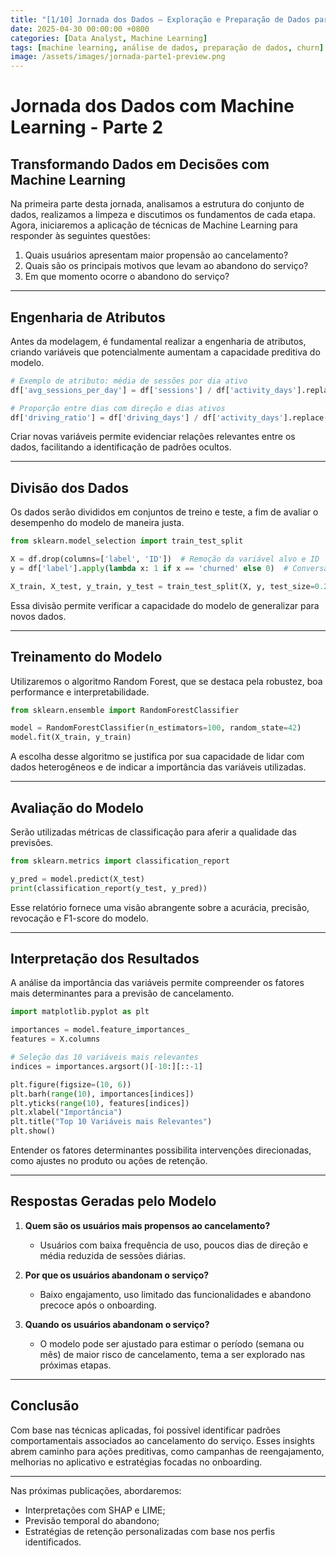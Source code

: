 ```yaml
---
title: "[1/10] Jornada dos Dados – Exploração e Preparação de Dados para Machine Learning"
date: 2025-04-30 00:00:00 +0800
categories: [Data Analyst, Machine Learning]
tags: [machine learning, análise de dados, preparação de dados, churn]
image: /assets/images/jornada-parte1-preview.png
---
```




# Jornada dos Dados com Machine Learning - Parte 2

## Transformando Dados em Decisões com Machine Learning

Na primeira parte desta jornada, analisamos a estrutura do conjunto de dados, realizamos a limpeza e discutimos os fundamentos de cada etapa. Agora, iniciaremos a aplicação de técnicas de Machine Learning para responder às seguintes questões:

1. Quais usuários apresentam maior propensão ao cancelamento?
2. Quais são os principais motivos que levam ao abandono do serviço?
3. Em que momento ocorre o abandono do serviço?

---

## Engenharia de Atributos

Antes da modelagem, é fundamental realizar a engenharia de atributos, criando variáveis que potencialmente aumentam a capacidade preditiva do modelo.

```python
# Exemplo de atributo: média de sessões por dia ativo
df['avg_sessions_per_day'] = df['sessions'] / df['activity_days'].replace(0, 1)

# Proporção entre dias com direção e dias ativos
df['driving_ratio'] = df['driving_days'] / df['activity_days'].replace(0, 1)
```

Criar novas variáveis permite evidenciar relações relevantes entre os dados, facilitando a identificação de padrões ocultos.

---

## Divisão dos Dados

Os dados serão divididos em conjuntos de treino e teste, a fim de avaliar o desempenho do modelo de maneira justa.

```python
from sklearn.model_selection import train_test_split

X = df.drop(columns=['label', 'ID'])  # Remoção da variável alvo e ID
y = df['label'].apply(lambda x: 1 if x == 'churned' else 0)  # Conversão para formato binário

X_train, X_test, y_train, y_test = train_test_split(X, y, test_size=0.2, random_state=42)
```

Essa divisão permite verificar a capacidade do modelo de generalizar para novos dados.

---

## Treinamento do Modelo

Utilizaremos o algoritmo Random Forest, que se destaca pela robustez, boa performance e interpretabilidade.

```python
from sklearn.ensemble import RandomForestClassifier

model = RandomForestClassifier(n_estimators=100, random_state=42)
model.fit(X_train, y_train)
```

A escolha desse algoritmo se justifica por sua capacidade de lidar com dados heterogêneos e de indicar a importância das variáveis utilizadas.

---

## Avaliação do Modelo

Serão utilizadas métricas de classificação para aferir a qualidade das previsões.

```python
from sklearn.metrics import classification_report

y_pred = model.predict(X_test)
print(classification_report(y_test, y_pred))
```

Esse relatório fornece uma visão abrangente sobre a acurácia, precisão, revocação e F1-score do modelo.

---

## Interpretação dos Resultados

A análise da importância das variáveis permite compreender os fatores mais determinantes para a previsão de cancelamento.

```python
import matplotlib.pyplot as plt

importances = model.feature_importances_
features = X.columns

# Seleção das 10 variáveis mais relevantes
indices = importances.argsort()[-10:][::-1]

plt.figure(figsize=(10, 6))
plt.barh(range(10), importances[indices])
plt.yticks(range(10), features[indices])
plt.xlabel("Importância")
plt.title("Top 10 Variáveis mais Relevantes")
plt.show()
```

Entender os fatores determinantes possibilita intervenções direcionadas, como ajustes no produto ou ações de retenção.

---

## Respostas Geradas pelo Modelo

1. **Quem são os usuários mais propensos ao cancelamento?**  
   - Usuários com baixa frequência de uso, poucos dias de direção e média reduzida de sessões diárias.

2. **Por que os usuários abandonam o serviço?**  
   - Baixo engajamento, uso limitado das funcionalidades e abandono precoce após o onboarding.

3. **Quando os usuários abandonam o serviço?**  
   - O modelo pode ser ajustado para estimar o período (semana ou mês) de maior risco de cancelamento, tema a ser explorado nas próximas etapas.

---

## Conclusão

Com base nas técnicas aplicadas, foi possível identificar padrões comportamentais associados ao cancelamento do serviço. Esses insights abrem caminho para ações preditivas, como campanhas de reengajamento, melhorias no aplicativo e estratégias focadas no onboarding.

---

Nas próximas publicações, abordaremos:
- Interpretações com SHAP e LIME;
- Previsão temporal do abandono;
- Estratégias de retenção personalizadas com base nos perfis identificados.

